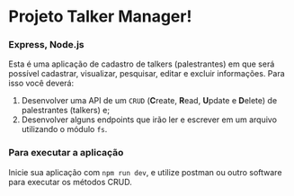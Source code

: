 # Projeto Talker Manager!
### Express, Node.js

Esta é uma aplicação de cadastro de talkers (palestrantes) em que será possível cadastrar, visualizar, pesquisar, editar e excluir informações. Para isso você deverá:
  1. Desenvolver uma API de um `CRUD` (**C**reate, **R**ead, **U**pdate e **D**elete) de palestrantes (talkers) e;
  2. Desenvolver alguns endpoints que irão ler e escrever em um arquivo utilizando o módulo `fs`.

### Para executar a aplicação 
  Inicie sua aplicação com `npm run dev`, e utilize postman ou outro software para executar os métodos CRUD.
